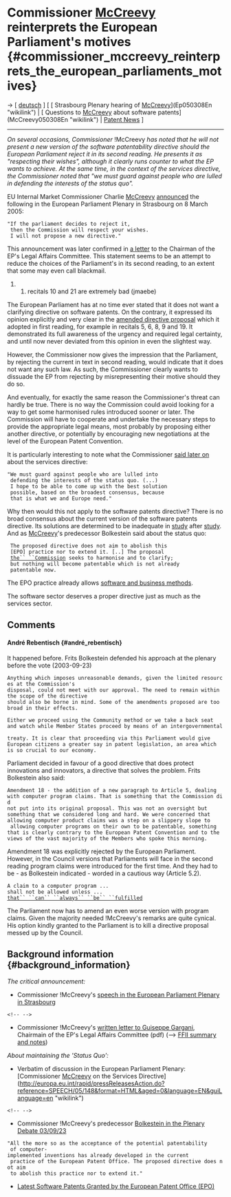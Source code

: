# Commissioner [McCreevy](McCreevy "wikilink") reinterprets the European Parliament\'s motives {#commissioner_mccreevy_reinterprets_the_european_parliaments_motives}

-\> \[ [ deutsch](McCreevyParl050308De "wikilink") \] \[ [ Strasbourg
Plenary hearing of
[McCreevy](McCreevy "wikilink")](Ep050308En "wikilink") \| [ Questions
to [McCreevy](McCreevy "wikilink") about software
patents](McCreevy050308En "wikilink") \| [ Patent
News](SwpatcninoEn "wikilink") \]

------------------------------------------------------------------------

*On several occasions, Commissioner* !McCreevy *has noted that he will
not present a new version of the software patentability directive should
the European Parliament reject it in its second reading. He presents it
as \"respecting their wishes\", although it clearly runs counter to what
the EP wants to achieve. At the same time, in the context of the
services directive, the Commissioner noted that \"we must guard against
people who are lulled in defending the interests of the status quo\".*

EU Internal Market Commissioner Charlie [McCreevy](McCreevy "wikilink")
[announced](http://europa.eu.int/rapid/pressReleasesAction.do?reference=SPEECH/05/151&format=HTML&aged=0&language=EN&guiLanguage=en "wikilink")
the following in the European Parliament Plenary in Strasbourg on 8
March 2005:

`"If the parliament decides to reject it, `\
` then the Commission will respect your wishes. `\
` I will not propose a new directive."`

This announcement was later confirmed in [a
letter](http://swpat.ffii.org/log/05/mccreevy0311/mccreevy050311.pdf "wikilink")
to the Chairman of the EP\'s Legal Affairs Committee. This statement
seems to be an attempt to reduce the choices of the Parliament\'s in its
second reading, to an extent that some may even call blackmail.

1.  1.  recitals 10 and 21 are extremely bad (jmaebe)

The European Parliament has at no time ever stated that it does not want
a clarifying directive on software patents. On the contrary, it
expressed its opinion explicitly and very clear in the [amended
directive
proposal](http://www3.europarl.eu.int/omk/omnsapir.so/pv2?PRG=CALDOC&FILE=20030924&LANGUE=EN&TPV=DEF&LASTCHAP=31&SDOCTA=2&TXTLST=2&Type_Doc=ANNEX&POS=1 "wikilink")
which it adopted in first reading, for example in recitals 5, 6, 8, 9
and 19. It demonstrated its full awareness of the urgency and required
legal certainty, and until now never deviated from this opinion in even
the slightest way.

However, the Commissioner now gives the impression that the Parliament,
by rejecting the current in text in second reading, would indicate that
it does not want any such law. As such, the Commissioner clearly wants
to dissuade the EP from rejecting by misrepresenting their motive should
they do so.

And eventually, for exactly the same reason the Commissioner\'s threat
can hardly be true. There is no way the Commission could avoid looking
for a way to get some harmonised rules introduced sooner or later. The
Commission will have to cooperate and undertake the necessary steps to
provide the appropriate legal means, most probably by proposing either
another directive, or potentially by encouraging new negotiations at the
level of the European Patent Convention.

It is particularly interesting to note what the Commissioner [said later
on](http://europa.eu.int/rapid/pressReleasesAction.do?reference=SPEECH/05/148&format=HTML&aged=0=EN&guiLanguage=en "wikilink")
about the services directive:

`"We must guard against people who are lulled into `\
` defending the interests of the status quo. (...)`\
` I hope to be able to come up with the best solution `\
` possible, based on the broadest consensus, because `\
` that is what we and Europe need."`

Why then would this not apply to the software patents directive? There
is no broad consensus about the current version of the software patents
directive. Its solutions are determined to be inadequate in [
study](EPDGEcoSci050216En "wikilink") after [
study](Rossi050310En "wikilink"). And as
[McCreevy](McCreevy "wikilink")\'s predecessor Bolkestein said about the
status quo:

` The proposed directive does not aim to abolish this`\
` [EPO] practice nor to extend it. [..] The proposal`\
` `[`the`` ``Commission`](of "wikilink")` seeks to harmonise and to clarify;`\
` but nothing will become patentable which is not already`\
` patentable now.`

The EPO practice already allows [software and business
methods](http://webshop.ffii.org "wikilink").

The software sector deserves a proper directive just as much as the
services sector.

## Comments

#### André Rebentisch {#andré_rebentisch}

It happened before. Frits Bolkestein defended his approach at the
plenary before the vote (2003-09-23)

`Anything which imposes unreasonable demands, given the limited resources at the Commission's `\
`disposal, could not meet with our approval. The need to remain within the scope of the directive `\
`should also be borne in mind. Some of the amendments proposed are too broad in their effects.`

`Either we proceed using the Community method or we take a back seat `\
`and watch while Member States proceed by means of an intergovernmental `\
`treaty. It is clear that proceeding via this Parliament would give `\
`European citizens a greater say in patent legislation, an area which `\
`is so crucial to our economy.`

Parliament decided in favour of a good directive that does protect
innovations and innovators, a directive that solves the problem. Frits
Bolkestein also said:

`Amendment 18 - the addition of a new paragraph to Article 5, dealing `\
`with computer program claims. That is something that the Commission did`\
`not put into its original proposal. This was not an oversight but `\
`something that we considered long and hard. We were concerned that `\
`allowing computer product claims was a step on a slippery slope to`\
` allowing computer programs on their own to be patentable, something `\
`that is clearly contrary to the European Patent Convention and to the`\
`views of the vast majority of the Members who spoke this morning.`

Amendment 18 was explicitly rejected by the European Parliament.
However, in the Council versions that Parliaments will face in the
second reading program claims were introduced for the first time. And
they had to be - as Bolkestein indicated - worded in a cautious way
(Article 5.2).

`A claim to a computer program ...`\
`shall not be allowed unless ...`\
[`that`` ``can`` ``always`` ``be`` ``fulfilled`](condition "wikilink")

The Parliament now has to amend an even worse version with program
claims. Given the majority needed !McCreevy\'s remarks are quite
cynical. His option kindly granted to the Parliament is to kill a
directive proposal messed up by the Council.

## Background information {#background_information}

*The critical announcement:*

-   Commissioner !McCreevy\'s [speech in the European Parliament Plenary
    in
    Strasbourg](http://europa.eu.int/rapid/pressReleasesAction.do?reference=SPEECH/05/151&format=HTML&aged=0&language=EN&guiLanguage=en "wikilink")

```{=html}
<!-- -->
```
-   Commissioner !McCreevy\'s [written letter to Guiseppe
    Gargani](http://swpat.ffii.org/log/05/mccreevy0311/mccreevy050311.pdf "wikilink"),
    Chairmain of the EP\'s Legal Affairs Committee (pdf) (\--\> [ FFII
    summary and notes](Com050311En "wikilink"))

*About maintaining the \'Status Quo\':*

-   Verbatim of discussion in the European Parliament Plenary:
    [Commissioner [McCreevy](McCreevy "wikilink") on the Services
    Directive](http://europa.eu.int/rapid/pressReleasesAction.do?reference=SPEECH/05/148&format=HTML&aged=0&language=EN&guiLanguage=en "wikilink")

```{=html}
<!-- -->
```
-   Commissioner !McCreevy\'s predecessor [Bolkestein in the Plenary
    Debate
    03/09/23](http://swpat.ffii.org/papers/eubsa-swpat0202/plen0309/deba/index.en.html#bolk "wikilink")

`"All the more so as the acceptance of the potential patentability `\
` of computer-implemented inventions has already developed in the current `\
` practice of the European Patent Office. The proposed directive does not aim `\
` to abolish this practice nor to extend it."`

-   [Latest Software Patents Granted by the European Patent Office
    (EPO)](http://swpat.ffii.org/patents/txt/ep/last "wikilink")

